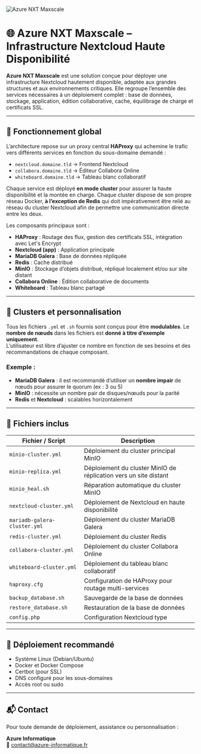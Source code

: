 ![Azure NXT Maxscale](https://static.wixstatic.com/media/02e6ef_9c7c628fadc94a8fb0495465cc6e5240~mv2.png/v1/fill/w_539,h_96,al_c,q_85,usm_0.66_1.00_0.01,enc_auto/NXTMAXSCALE.png)

# 🌐 Azure NXT Maxscale – Infrastructure Nextcloud Haute Disponibilité

**Azure NXT Maxscale** est une solution conçue pour déployer une infrastructure Nextcloud hautement disponible, adaptée aux grandes structures et aux environnements critiques. Elle regroupe l’ensemble des services nécessaires à un déploiement complet : base de données, stockage, application, édition collaborative, cache, équilibrage de charge et certificats SSL.

---

## 🧱 Fonctionnement global

L’architecture repose sur un proxy central **HAProxy** qui achemine le trafic vers différents services en fonction du sous-domaine demandé :

- `nextcloud.domaine.tld` → Frontend Nextcloud  
- `collabora.domaine.tld` → Éditeur Collabora Online  
- `whiteboard.domaine.tld` → Tableau blanc collaboratif  

Chaque service est déployé **en mode cluster** pour assurer la haute disponibilité et la montée en charge. Chaque cluster dispose de son propre réseau Docker, **à l’exception de Redis** qui doit impérativement être relié au réseau du cluster Nextcloud afin de permettre une communication directe entre les deux.

Les composants principaux sont :

- **HAProxy** : Routage des flux, gestion des certificats SSL, intégration avec Let's Encrypt  
- **Nextcloud (app)** : Application principale  
- **MariaDB Galera** : Base de données répliquée  
- **Redis** : Cache distribué  
- **MinIO** : Stockage d’objets distribué, répliqué localement et/ou sur site distant  
- **Collabora Online** : Édition collaborative de documents  
- **Whiteboard** : Tableau blanc partagé  

---

## 🔁 Clusters et personnalisation

Tous les fichiers `.yml` et `.sh` fournis sont conçus pour être **modulables**. Le **nombre de nœuds** dans les fichiers est **donné à titre d’exemple uniquement**.  
L’utilisateur est libre d’ajuster ce nombre en fonction de ses besoins et des recommandations de chaque composant.

### Exemple :
- **MariaDB Galera** : il est recommandé d’utiliser un **nombre impair** de nœuds pour assurer le quorum (ex : 3 ou 5)  
- **MinIO** : nécessite un nombre pair de disques/nœuds pour la parité  
- **Redis** et **Nextcloud** : scalables horizontalement  

---

## 📁 Fichiers inclus

| Fichier / Script                   | Description                                                                |
|------------------------------------|----------------------------------------------------------------------------|
| `minio-cluster.yml`                | Déploiement du cluster principal MinIO                                     |
| `minio-replica.yml`                | Déploiement du cluster MinIO de réplication vers un site distant           |
| `minio_heal.sh`                    | Réparation automatique du cluster MinIO                                    |
| `nextcloud-cluster.yml`            | Déploiement de Nextcloud en haute disponibilité                            |
| `mariadb-galera-cluster.yml`       | Déploiement du cluster MariaDB Galera                                      |
| `redis-cluster.yml`                | Déploiement du cluster Redis                                               |
| `collabora-cluster.yml`            | Déploiement du cluster Collabora Online                                    |
| `whiteboard-cluster.yml`           | Déploiement du tableau blanc collaboratif                                  |
| `haproxy.cfg`                      | Configuration de HAProxy pour routage multi-services                       |
| `backup_database.sh`               | Sauvegarde de la base de données                                           |
| `restore_database.sh`              | Restauration de la base de données                                         |
| `config.php`                       | Configuration Nextcloud type                                               |
---

## 🧰 Déploiement recommandé

- Système Linux (Debian/Ubuntu)  
- Docker et Docker Compose  
- Certbot (pour SSL)  
- DNS configuré pour les sous-domaines  
- Accès root ou sudo  

---

## 📬 Contact

Pour toute demande de déploiement, assistance ou personnalisation :

**Azure Informatique**  
📧 contact@azure-informatique.fr
